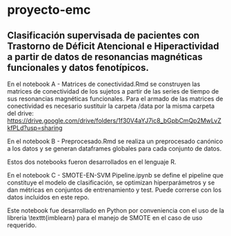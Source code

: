 # proyecto-emc
## Clasificación supervisada de pacientes con Trastorno de Déficit Atencional e Hiperactividad a partir de datos de resonancias magnéticas funcionales y datos fenotípicos.

En el notebook A - Matrices de conectividad.Rmd se construyen las matrices de conectividad de los sujetos a partir de las series de tiempo de sus resonancias magnéticas funcionales. 
Para el armado de las matrices de conectividad es necesario sustituir la carpeta /data por la misma carpeta del drive: https://drive.google.com/drive/folders/1f30V4aYJ7ic8_bGpbCmQp2MwLvZkfPLd?usp=sharing 

En el notebook B - Preprocesado.Rmd se realiza un preprocesado canónico a los datos y se generan dataframes globales para cada conjunto de datos.

Estos dos notebooks fueron desarrollados en el lenguaje R.

En el notebook C - SMOTE-EN-SVM Pipeline.ipynb se define el pipeline que constituye el modelo de clasificación, se optimizan hiperparámetros y se dan métricas en conjuntos de entrenamiento y test. Puede correrse con los datos incluidos en este repo.

Este notebook fue desarrollado en Python por conveniencia con el uso de la libreria \texttt{imblearn} para el manejo de SMOTE en el caso de uso requerido. 

